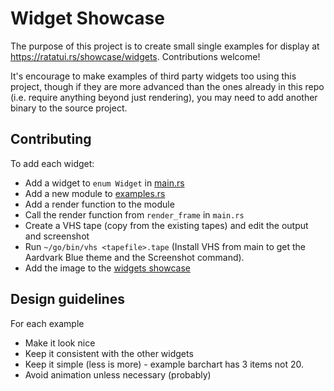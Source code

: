 # Widget Showcase

The purpose of this project is to create small single examples for display at
<https://ratatui.rs/showcase/widgets>. Contributions welcome!

It's encourage to make examples of third party widgets too using this project, though if they are
more advanced than the ones already in this repo (i.e. require anything beyond just rendering), you
may need to add another binary to the source project.

## Contributing

To add each widget:

- Add a widget to `enum Widget` in [main.rs](./src/main.rs)
- Add a new module to [examples.rs](./src/examples.rs)
- Add a render function to the module
- Call the render function from `render_frame` in `main.rs`
- Create a VHS tape (copy from the existing tapes) and edit the output and screenshot
- Run `~/go/bin/vhs <tapefile>.tape` (Install VHS from main to get the Aardvark Blue theme and the
  Screenshot command).
- Add the image to the [widgets showcase](../../src/content/docs/showcase/widgets/index.mdx)

## Design guidelines

For each example

- Make it look nice
- Keep it consistent with the other widgets
- Keep it simple (less is more) - example barchart has 3 items not 20.
- Avoid animation unless necessary (probably)
